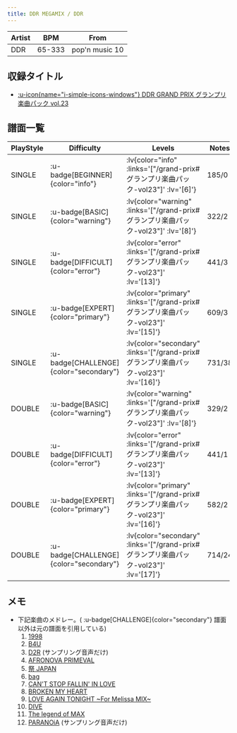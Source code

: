 ```yaml
---
title: DDR MEGAMIX / DDR
---
```


|Artist|BPM|From|
|------|---|----|
|DDR|65-333|pop'n music 10|

## 収録タイトル

- [ :u-icon{name="i-simple-icons-windows"} DDR GRAND PRIX グランプリ楽曲パック vol.23](/grand-prix#グランプリ楽曲パック-vol23)

## 譜面一覧

|PlayStyle|Difficulty|Levels|Notes|Movie|
|---------|----------|------|-----|-----|
|SINGLE| :u-badge[BEGINNER]{color="info"} | :lv{color="info" :links='["/grand-prix#グランプリ楽曲パック-vol23"]' :lv='[6]'} |185/0||
|SINGLE| :u-badge[BASIC]{color="warning"} | :lv{color="warning" :links='["/grand-prix#グランプリ楽曲パック-vol23"]' :lv='[8]'} |322/2||
|SINGLE| :u-badge[DIFFICULT]{color="error"} | :lv{color="error" :links='["/grand-prix#グランプリ楽曲パック-vol23"]' :lv='[13]'} |441/3||
|SINGLE| :u-badge[EXPERT]{color="primary"} | :lv{color="primary" :links='["/grand-prix#グランプリ楽曲パック-vol23"]' :lv='[15]'} |609/3||
|SINGLE| :u-badge[CHALLENGE]{color="secondary"} | :lv{color="secondary" :links='["/grand-prix#グランプリ楽曲パック-vol23"]' :lv='[16]'} |731/38||
|DOUBLE| :u-badge[BASIC]{color="warning"} | :lv{color="warning" :links='["/grand-prix#グランプリ楽曲パック-vol23"]' :lv='[8]'} |329/2||
|DOUBLE| :u-badge[DIFFICULT]{color="error"} | :lv{color="error" :links='["/grand-prix#グランプリ楽曲パック-vol23"]' :lv='[13]'} |441/1||
|DOUBLE| :u-badge[EXPERT]{color="primary"} | :lv{color="primary" :links='["/grand-prix#グランプリ楽曲パック-vol23"]' :lv='[16]'} |582/2||
|DOUBLE| :u-badge[CHALLENGE]{color="secondary"} | :lv{color="secondary" :links='["/grand-prix#グランプリ楽曲パック-vol23"]' :lv='[17]'} |714/24||

## メモ

- 下記楽曲のメドレー。( :u-badge[CHALLENGE]{color="secondary"} 譜面以外は元の譜面を引用している)
  1. [1998](/playstation2-jp/extreme/1998)
  1. [B4U](/playstation-jp/4th/b4u)
  1. [D2R](/playstation2-jp/max2/d2r) (サンプリング音声だけ)
  1. [AFRONOVA PRIMEVAL](/playstation-jp/extra/afronova-primeval)
  1. [祭 JAPAN](/playstation-jp/5th/matsuri-japan)
  1. [bag](/playstation2-jp/extreme/bag)
  1. [CAN'T STOP FALLIN' IN LOVE](/gameboy/gb2/cant-stop-fallin-in-love)
  1. [BROKEN MY HEART](/playstation-jp/extra/broken-my-heart)
  1. [LOVE AGAIN TONIGHT \~For Melissa MIX\~](/playstation-jp/4th/love-again-tonight)
  1. [DIVE](/playstation-jp/extra/dive)
  1. [The legend of MAX](/playstation2-jp/extreme/the-legend-of-max)
  1. [PARANOiA](/playstation-jp/1st/paranoia) (サンプリング音声だけ)
